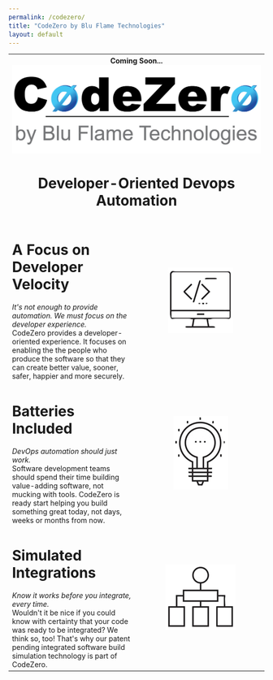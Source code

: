 ```yaml
---
permalink: /codezero/
title: "CodeZero by Blu Flame Technologies"
layout: default
---
```

<div class="under-text codezero">
    <table>
        <tr>
            <th colspan="2">
                <div class="coming-soon">Coming Soon...</div>
                <img src="/assets/images/codezero-logo.png" />
                <h1>Developer-Oriented Devops Automation</h1>
            </th>
        </tr>
        <tr>
            <td width="50%">
                <h1>A Focus on Developer Velocity</h1>
                <i>It's not enough to provide automation. We must focus on the developer experience.</i>
                <div class="details">
                    CodeZero provides a developer-oriented experience. It focuses on enabling the the people
                    who produce the software so that they can create better value, sooner, safer, happier and more
                    securely.
                </div>
            </td>
            <td style="text-align: center">
                <img src="/assets/images/development_process.png" />
            </td>
        </tr>
        <tr>
            <td>
                <h1>Batteries Included</h1>
                <i>DevOps automation should just work.</i>
                <div class="details">
                    Software development teams should spend their time building value-adding software, not mucking with
                    tools. CodeZero is ready start helping you build something great today, not days, weeks or months
                    from now.
                </div>
            </td>
            <td style="text-align: center">
                <img src="/assets/images/lightbulb.png" />
            </td>
        </tr>
        <tr>
            <td>
                <h1>Simulated Integrations</h1>
                <i>Know it works before you integrate, every time.</i>
                <div class="details">
                    Wouldn't it be nice if you could know with certainty that your code was ready to be integrated? We
                    think so, too! That's why our patent pending integrated software build simulation technology is
                    part of CodeZero.
                </div>
            </td>
            <td style="text-align: center">
                <img src="/assets/images/integrations.png" />
            </td>
        </tr>
    </table>
</div>